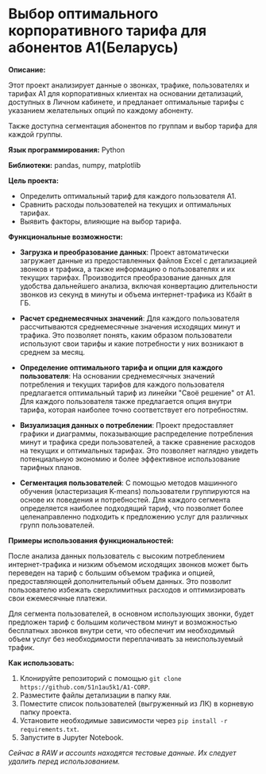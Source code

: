 # Выбор оптимального корпоративного тарифа для абонентов A1(Беларусь)

**Описание:**

Этот проект анализирует данные о звонках, трафике, пользователях и тарифах A1 для корпоративных клиентах на основании детализаций, доступных в Личном кабинете, и предланает оптимальные тарифы с указанием желательных опций по каждому абоненту.

Также доступна сегментация абонентов по группам и выбор тарифа для каждой группы.

**Язык программирования:** Python

**Библиотеки:** pandas, numpy, matplotlib

**Цель проекта:**

* Определить оптимальный тариф для каждого пользователя A1.
* Сравнить расходы пользователей на текущих и оптимальных тарифах.
* Выявить факторы, влияющие на выбор тарифа.

**Функциональные возможности:**

- **Загрузка и преобразование данных**: Проект автоматически загружает данные из предоставленных файлов Excel с детализацией звонков и трафика, а также информацию о пользователях и их текущих тарифах. Производится преобразование данных для удобства дальнейшего анализа, включая конвертацию длительности звонков из секунд в минуты и объема интернет-трафика из Кбайт в ГБ.

- **Расчет среднемесячных значений**: Для каждого пользователя рассчитываются среднемесячные значения исходящих минут и трафика. Это позволяет понять, каким образом пользователи используют свои тарифы и какие потребности у них возникают в среднем за месяц.

- **Определение оптимального тарифа и опции для каждого пользователя**: На основании среднемесячных значений потребления и текущих тарифов для каждого пользователя предлагается оптимальный тариф из линейки "Своё решение" от A1. Для каждого пользователя также предлагается опция внутри тарифа, которая наиболее точно соответствует его потребностям.

- **Визуализация данных о потреблении**: Проект предоставляет графики и диаграммы, показывающие распределение потребления минут и трафика среди пользователей, а также сравнение расходов на текущих и оптимальных тарифах. Это позволяет наглядно увидеть потенциальную экономию и более эффективное использование тарифных планов.

- **Сегментация пользователей**: С помощью методов машинного обучения (кластеризация K-means) пользователи группируются на основе их поведения и потребностей. Для каждого сегмента определяется наиболее подходящий тариф, что позволяет более целенаправленно подходить к предложению услуг для различных групп пользователей.

**Примеры использования функциональностей:**

После анализа данных пользователь с высоким потреблением интернет-трафика и низким объемом исходящих звонков может быть переведен на тариф с большим объемом трафика и опцией, предоставляющей дополнительный объем данных. Это позволит пользователю избежать сверхлимитных расходов и оптимизировать свои ежемесячные платежи.

Для сегмента пользователей, в основном использующих звонки, будет предложен тариф с большим количеством минут и возможностью бесплатных звонков внутри сети, что обеспечит им необходимый объем услуг без необходимости переплачивать за неиспользуемый трафик.

**Как использовать:**

1. Клонируйте репозиторий с помощью `git clone https://github.com/51n1au5k1/A1-CORP`.
2. Разместите файлы детализации в папку `RAW`.
3. Поместите список пользователей (выгруженный из ЛК) в корневую папку проекта.
4. Установите необходимые зависимости через `pip install -r requirements.txt`.
5. Запустите в Jupyter Notebook.

*Сейчас в RAW и accounts находятся тестовые данные. Их следует удалить перед использованием.* 

